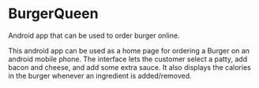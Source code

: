 # BurgerQueen
Android app that can be used to order burger online. 

This android app can be used as a home page for ordering a Burger on an android mobile phone.
The interface lets the customer select a patty, add bacon and cheese, and add some extra sauce.
It also displays the calories in the burger whenever an ingredient is added/removed.

